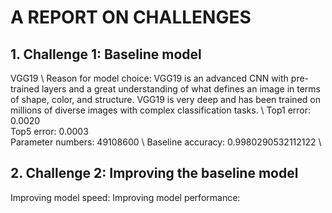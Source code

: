 # A REPORT ON CHALLENGES

## 1. Challenge 1: Baseline model 
VGG19 \ 
Reason for model choice: VGG19 is an advanced CNN with pre-trained layers and a great understanding of what defines an image in terms of shape, color, and structure. VGG19 is very deep and has been trained on millions of diverse images with complex classification tasks. \ 
Top1 error: 0.0020 \
Top5 error: 0.0003 \
Parameter numbers: 49108600 \ 
Baseline accuracy: 0.9980290532112122 \ 

## 2. Challenge 2: Improving the baseline model 
Improving model speed: 
Improving model performance: 
